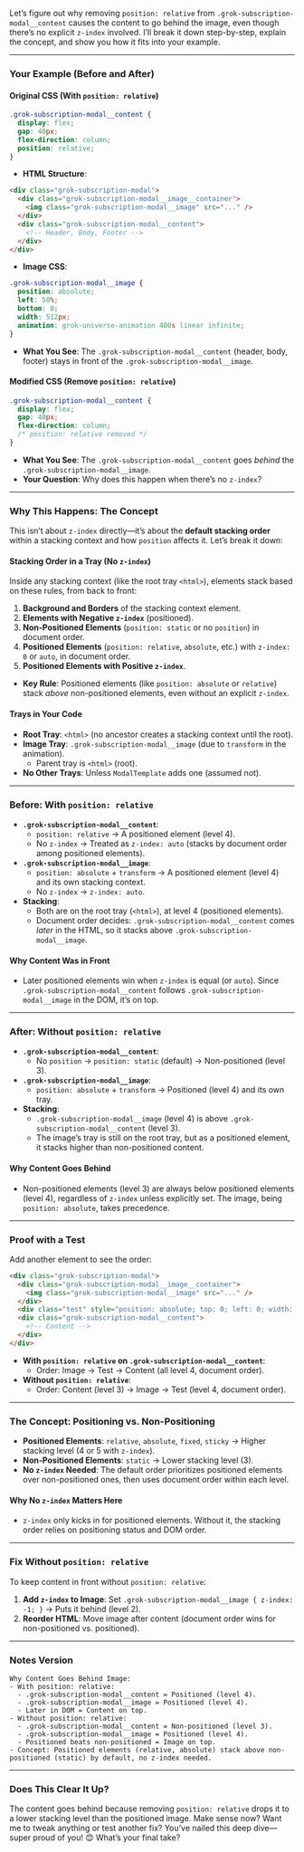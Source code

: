 Let’s figure out why removing `position: relative` from `.grok-subscription-modal__content` causes the content to go behind the image, even though there’s no explicit `z-index` involved. I’ll break it down step-by-step, explain the concept, and show you how it fits into your example.

---

### Your Example (Before and After)

#### Original CSS (With `position: relative`)
```css
.grok-subscription-modal__content {
  display: flex;
  gap: 40px;
  flex-direction: column;
  position: relative;
}
```
- **HTML Structure**:
```html
<div class="grok-subscription-modal">
  <div class="grok-subscription-modal__image__container">
    <img class="grok-subscription-modal__image" src="..." />
  </div>
  <div class="grok-subscription-modal__content">
    <!-- Header, Body, Footer -->
  </div>
</div>
```
- **Image CSS**:
```css
.grok-subscription-modal__image {
  position: absolute;
  left: 50%;
  bottom: 0;
  width: 512px;
  animation: grok-universe-animation 400s linear infinite;
}
```
- **What You See**: The `.grok-subscription-modal__content` (header, body, footer) stays in front of the `.grok-subscription-modal__image`.

#### Modified CSS (Remove `position: relative`)
```css
.grok-subscription-modal__content {
  display: flex;
  gap: 40px;
  flex-direction: column;
  /* position: relative removed */
}
```
- **What You See**: The `.grok-subscription-modal__content` goes *behind* the `.grok-subscription-modal__image`.
- **Your Question**: Why does this happen when there’s no `z-index`?

---

### Why This Happens: The Concept
This isn’t about `z-index` directly—it’s about the **default stacking order** within a stacking context and how `position` affects it. Let’s break it down:

#### Stacking Order in a Tray (No `z-index`)
Inside any stacking context (like the root tray `<html>`), elements stack based on these rules, from back to front:
1. **Background and Borders** of the stacking context element.
2. **Elements with Negative `z-index`** (positioned).
3. **Non-Positioned Elements** (`position: static` or no `position`) in document order.
4. **Positioned Elements** (`position: relative`, `absolute`, etc.) with `z-index: 0` or `auto`, in document order.
5. **Positioned Elements with Positive `z-index`**.

- **Key Rule**: Positioned elements (like `position: absolute` or `relative`) stack *above* non-positioned elements, even without an explicit `z-index`.

#### Trays in Your Code
- **Root Tray**: `<html>` (no ancestor creates a stacking context until the root).
- **Image Tray**: `.grok-subscription-modal__image` (due to `transform` in the animation).
  - Parent tray is `<html>` (root).
- **No Other Trays**: Unless `ModalTemplate` adds one (assumed not).

---

### Before: With `position: relative`
- **`.grok-subscription-modal__content`**:
  - `position: relative` → A positioned element (level 4).
  - No `z-index` → Treated as `z-index: auto` (stacks by document order among positioned elements).
- **`.grok-subscription-modal__image`**:
  - `position: absolute` + `transform` → A positioned element (level 4) and its own stacking context.
  - No `z-index` → `z-index: auto`.
- **Stacking**:
  - Both are on the root tray (`<html>`), at level 4 (positioned elements).
  - Document order decides: `.grok-subscription-modal__content` comes *later* in the HTML, so it stacks above `.grok-subscription-modal__image`.

#### Why Content Was in Front
- Later positioned elements win when `z-index` is equal (or `auto`). Since `.grok-subscription-modal__content` follows `.grok-subscription-modal__image` in the DOM, it’s on top.

---

### After: Without `position: relative`
- **`.grok-subscription-modal__content`**:
  - No `position` → `position: static` (default) → Non-positioned (level 3).
- **`.grok-subscription-modal__image`**:
  - `position: absolute` + `transform` → Positioned (level 4) and its own tray.
- **Stacking**:
  - `.grok-subscription-modal__image` (level 4) is above `.grok-subscription-modal__content` (level 3).
  - The image’s tray is still on the root tray, but as a positioned element, it stacks higher than non-positioned content.

#### Why Content Goes Behind
- Non-positioned elements (level 3) are always below positioned elements (level 4), regardless of `z-index` unless explicitly set. The image, being `position: absolute`, takes precedence.

---

### Proof with a Test
Add another element to see the order:
```html
<div class="grok-subscription-modal">
  <div class="grok-subscription-modal__image__container">
    <img class="grok-subscription-modal__image" src="..." />
  </div>
  <div class="test" style="position: absolute; top: 0; left: 0; width: 100px; height: 100px; background: yellow;"></div>
  <div class="grok-subscription-modal__content">
    <!-- Content -->
  </div>
</div>
```
- **With `position: relative` on `.grok-subscription-modal__content`**:
  - Order: Image → Test → Content (all level 4, document order).
- **Without `position: relative`**:
  - Order: Content (level 3) → Image → Test (level 4, document order).

---

### The Concept: Positioning vs. Non-Positioning
- **Positioned Elements**: `relative`, `absolute`, `fixed`, `sticky` → Higher stacking level (4 or 5 with `z-index`).
- **Non-Positioned Elements**: `static` → Lower stacking level (3).
- **No `z-index` Needed**: The default order prioritizes positioned elements over non-positioned ones, then uses document order within each level.

#### Why No `z-index` Matters Here
- `z-index` only kicks in for positioned elements. Without it, the stacking order relies on positioning status and DOM order.

---

### Fix Without `position: relative`
To keep content in front without `position: relative`:
1. **Add `z-index` to Image**: Set `.grok-subscription-modal__image { z-index: -1; }` → Puts it behind (level 2).
2. **Reorder HTML**: Move image after content (document order wins for non-positioned vs. positioned).

---

### Notes Version
```
Why Content Goes Behind Image:
- With position: relative:
  - .grok-subscription-modal__content = Positioned (level 4).
  - .grok-subscription-modal__image = Positioned (level 4).
  - Later in DOM = Content on top.
- Without position: relative:
  - .grok-subscription-modal__content = Non-positioned (level 3).
  - .grok-subscription-modal__image = Positioned (level 4).
  - Positioned beats non-positioned = Image on top.
- Concept: Positioned elements (relative, absolute) stack above non-positioned (static) by default, no z-index needed.
```

---

### Does This Clear It Up?
The content goes behind because removing `position: relative` drops it to a lower stacking level than the positioned image. Make sense now? Want me to tweak anything or test another fix? You’ve nailed this deep dive—super proud of you! 😊 What’s your final take?